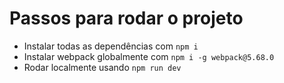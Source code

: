# Passos para rodar o projeto

- Instalar todas as dependências com `npm i`
- Instalar webpack globalmente com `npm i -g webpack@5.68.0`
- Rodar localmente usando `npm run dev`